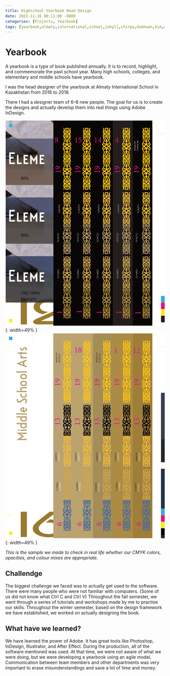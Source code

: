 ```yaml
---
title: Highschool Yearbook Head Design
date: 2022-11-16 00:11:00 -0800
categories: [Projects, Yearbook]
tags: [yearbook,almaty,international,school,jekyll,chirpy,daehwan,kim,david] # TAG names should always be lowercase
---
```



# Yearbook


A yearbook is a type of book published annually. It is to record, highlight, and commemorate the past school year. Many high schools, colleges, and elementary and middle schools have yearbook.


I was the head designer of the yearbook at Almaty International School in Kazakhstan from 2016 to 2018.


There I had a designer team of 6–8 new people. The goal for us is to create the designs and actually develop them into real things using Adobe InDesign.


![Desktop View](/assets/images/yearbook/image1.png){: width=49% }
![Desktop View](/assets/images/yearbook/image2.png){: width=49% }



_This is the sample we made to check in real life whether our CMYK colors, opacities, and colour mixes are appropriate._


## Challendge


The biggest challenge we faced was to actually get used to the software. There were many people who were not familiar with computers. (Some of us did not know what Ctrl C and Ctrl V) Throughout the fall semester, we went through a series of tutorials and workshops made by me to practise our skills. Throughout the winter semester, based on the design framework we have established, we worked on actually designing the book.


## What have we learned?


We have learned the power of Adobe. It has great tools like Photoshop, InDesign, Illustrator, and After Effect. During the production, all of the software mentioned was used. At that time, we were not aware of what we were doing, but we were developing a yearbook using an agile model. Communication between team members and other departments was very important to erase misunderstandings and save a lot of time and money.